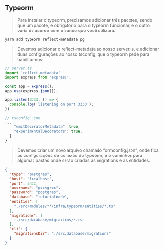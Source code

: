 ## Typeorm

> Para instalar o typeorm, precisamos adicionar três pacotes, sendo que um pacote, é obrigatório para o typeorm funcionar, e o outro varia de acordo com o banco que você utilizará.

```bash
yarn add typeorm reflect-metadata pg
```

> Devemos adicionar o reflect-metadata ao nosso server.ts, e adicionar duas configurações ao nosso tsconfig, que o typeorm pede para habilitarmos:

```js
// server.ts
import 'reflect-metadata'
import express from 'express';

const app = express();
app.use(express.json());

app.listen(3333, () => {
  console.log('listening on port 3333');
})
```

```js
// tsconfig.json 
...
    "emitDecoratorMetadata": true,
    "experimentalDecorators": true,             
  }
}
```

> Devemos criar um novo arquivo chamado “ormconfig.json”, onde fica as configurações de conexão do typeorm, e o caminhos para algumas pastas onde serão criadas as migrations e as entidades.

```json
{
  "type": "postgres",
  "host": "localhost",
  "port": 5432,
  "username": "postgres",
  "password": "postgres",
  "database": "tutorialnode",
  "entities": [
    "./src/modules/**/infra/typeorm/entities/*.ts"
  ],
  "migrations": [
    "./src/database/migrations/*.ts"
  ],
  "cli": {
    "migrationsDir": "./src/database/migrations"
  }
}
```
